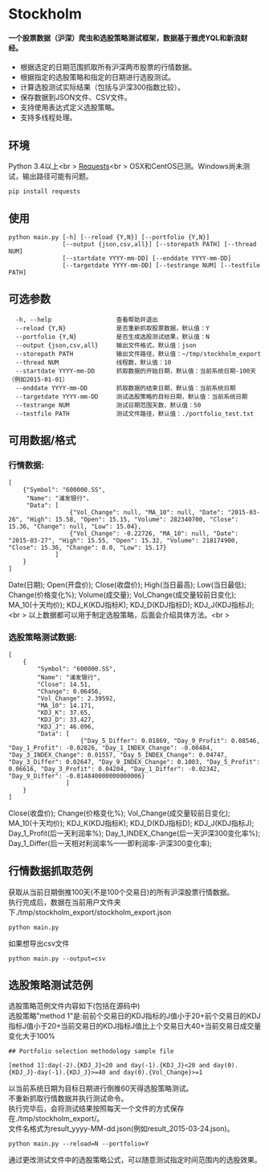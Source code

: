 Stockholm
=======

#### 一个股票数据（沪深）爬虫和选股策略测试框架，数据基于雅虎YQL和新浪财经。
* 根据选定的日期范围抓取所有沪深两市股票的行情数据。
* 根据指定的选股策略和指定的日期进行选股测试。
* 计算选股测试实际结果（包括与沪深300指数比较）。
* 保存数据到JSON文件、CSV文件。
* 支持使用表达式定义选股策略。
* 支持多线程处理。

环境
-------------
Python 3.4以上<br \>
[Requests](http://www.python-requests.org/en/latest/)<br \>
OSX和CentOS已测。Windows尚未测试，输出路径可能有问题。
```shell
pip install requests
```

使用
-------------
```shell
python main.py [-h] [--reload {Y,N}] [--portfolio {Y,N}] 
               [--output {json,csv,all}] [--storepath PATH] [--thread NUM] 
               [--startdate YYYY-mm-DD] [--enddate YYYY-mm-DD] 
               [--targetdate YYYY-mm-DD] [--testrange NUM] [--testfile PATH]
```

可选参数
-------------
```shell
  -h, --help                  查看帮助并退出
  --reload {Y,N}              是否重新抓取股票数据，默认值：Y
  --portfolio {Y,N}           是否生成选股测试结果，默认值：N
  --output {json,csv,all}     输出文件格式，默认值：json
  --storepath PATH            输出文件路径，默认值：~/tmp/stockholm_export
  --thread NUM                线程数，默认值：10
  --startdate YYYY-mm-DD      抓取数据的开始日期，默认值：当前系统日期-100天（例如2015-01-01）
  --enddate YYYY-mm-DD        抓取数据的结束日期，默认值：当前系统日期
  --targetdate YYYY-mm-DD     测试选股策略的目标日期，默认值：当前系统日期
  --testrange NUM             测试日期范围天数，默认值：50
  --testfile PATH             测试文件路径，默认值：./portfolio_test.txt
```

可用数据/格式
-------------
### 行情数据:
```shell
[
	{"Symbol": "600000.SS", 
	 "Name": "浦发银行"，
	 "Data": [
				 {"Vol_Change": null, "MA_10": null, "Date": "2015-03-26", "High": 15.58, "Open": 15.15, "Volume": 282340700, "Close": 15.36, "Change": null, "Low": 15.04}, 
				 {"Vol_Change": -0.22726, "MA_10": null, "Date": "2015-03-27", "High": 15.55, "Open": 15.32, "Volume": 218174900, "Close": 15.36, "Change": 0.0, "Low": 15.17}
			 ]
	}
]
```
Date(日期); Open(开盘价); Close(收盘价); High(当日最高); Low(当日最低); Change(价格变化%); Volume(成交量); Vol_Change(成交量较前日变化); MA_10(十天均价); KDJ_K(KDJ指标K); KDJ_D(KDJ指标D); KDJ_J(KDJ指标J); <br \>
以上数据都可以用于制定选股策略，后面会介绍具体方法。<br \>

### 选股策略测试数据:
```shell
[
	{
		"Symbol": "600000.SS", 
		"Name": "浦发银行", 
		"Close": 14.51, 
		"Change": 0.06456,
		"Vol_Change": 2.39592, 
		"MA_10": 14.171, 
		"KDJ_K": 37.65, 
		"KDJ_D": 33.427, 
		"KDJ_J": 46.096, 
		"Data": [
					{"Day_5_Differ": 0.01869, "Day_9_Profit": 0.08546, "Day_1_Profit": -0.02826, "Day_1_INDEX_Change": -0.00484, "Day_3_INDEX_Change": 0.01557, "Day_5_INDEX_Change": 0.04747, "Day_3_Differ": 0.02647, "Day_9_INDEX_Change": 0.1003, "Day_5_Profit": 0.06616, "Day_3_Profit": 0.04204, "Day_1_Differ": -0.02342, "Day_9_Differ": -0.014840000000000006}
				]
	}
]
```
Close(收盘价); Change(价格变化%); Vol_Change(成交量较前日变化); MA_10(十天均价); KDJ_K(KDJ指标K); KDJ_D(KDJ指标D); KDJ_J(KDJ指标J); Day_1_Profit(后一天利润率%); Day_1_INDEX_Change(后一天沪深300变化率%); Day_1_Differ(后一天相对利润率%——即利润率-沪深300变化率);

行情数据抓取范例
-------------
获取从当前日期倒推100天(不是100个交易日)的所有沪深股票行情数据。<br />
执行完成后，数据在当前用户文件夹下./tmp/stockholm_export/stockholm_export.json<br />
```shell
python main.py
```
如果想导出csv文件
```shell
python main.py --output=csv
```

选股策略测试范例
-------------
选股策略范例文件内容如下(包括在源码中)<br />
选股策略"method 1"是:前前个交易日的KDJ指标的J值小于20+前个交易日的KDJ指标J值小于20+当前交易日的KDJ指标J值比上个交易日大40+当前交易日成交量变化大于100%<br />
```shell
## Portfolio selection methodology sample file

[method 1]:day(-2).{KDJ_J}<20 and day(-1).{KDJ_J}<20 and day(0).{KDJ_J}-day(-1).{KDJ_J}>=40 and day(0).{Vol_Change}>=1
```
以当前系统日期为目标日期进行倒推60天得选股策略测试。<br />
不重新抓取行情数据并执行测试命令。<br />
执行完毕后，会将测试结果按照每天一个文件的方式保存在./tmp/stockholm_export/。<br />
文件名格式为result_yyyy-MM-dd.json(例如result_2015-03-24.json)。<br />
```shell
python main.py --reload=N --portfolio=Y
```
通过更改测试文件中的选股策略公式，可以随意测试指定时间范围内的选股效果。<br />
